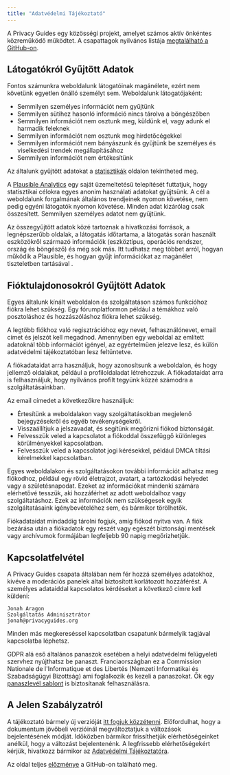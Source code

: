 ```yaml
---
title: "Adatvédelmi Tájékoztató"
---
```


A Privacy Guides egy közösségi projekt, amelyet számos aktív önkéntes közreműködő működtet. A csapattagok nyilvános listája [megtalálható a GitHub-on](https://github.com/orgs/privacyguides/people).

## Látogatókról Gyűjtött Adatok

Fontos számunkra weboldalunk látogatóinak magánélete, ezért nem követünk egyetlen önálló személyt sem. Weboldalunk látogatójaként:

- Semmilyen személyes információt nem gyűjtünk
- Semmilyen sütihez hasonló információ nincs tárolva a böngészőben
- Semmilyen információt nem osztunk meg, küldünk el, vagy adunk el harmadik feleknek
- Semmilyen információt nem osztunk meg hirdetőcégekkel
- Semmilyen információt nem bányászunk és gyűjtünk be személyes és viselkedési trendek megállapításához
- Semmilyen információt nem értékesítünk

Az általunk gyűjtött adatokat a [statisztikák](statistics.md) oldalon tekintheted meg.

A [Plausible Analytics](https://plausible.io) egy saját üzemeltetésű telepítését futtatjuk, hogy statisztikai célokra egyes anonim használati adatokat gyűjtsünk. A cél a weboldalunk forgalmának általános trendjeinek nyomon követése, nem pedig egyéni látogatók nyomon követése. Minden adat kizárólag csak összesített. Semmilyen személyes adatot nem gyűjtünk.

Az összegyűjtött adatok közé tartoznak a hivatkozási források, a legnépszerűbb oldalak, a látogatás időtartama, a látogatás során használt eszközökről származó információk (eszköztípus, operációs rendszer, ország és böngésző) és még sok más. Itt tudhatsz meg többet arról, hogyan működik a Plausible, és hogyan gyűjt információkat az magánélet tiszteletben tartásával [](https://plausible.io/data-policy).

## Fióktulajdonosokról Gyűjtött Adatok

Egyes általunk kínált weboldalon és szolgáltatáson számos funkcióhoz fiókra lehet szükség. Egy fórumplatformon például a témákhoz való posztoláshoz és hozzászóláshoz fiókra lehet szükség.

A legtöbb fiókhoz való regisztrációhoz egy nevet, felhasználónevet, email címet és jelszót kell megadnod. Amennyiben egy weboldal az említett adatoknál több információt igényel, az egyértelműen jelezve lesz, és külön adatvédelmi tájékoztatóban lesz feltüntetve.

A fiókadataidat arra használjuk, hogy azonosítsunk a weboldalon, és hogy jellemző oldalakat, például a profiloldaladat létrehozzuk. A fiókadataidat arra is felhasználjuk, hogy nyilvános profilt tegyünk közzé számodra a szolgáltatásainkban.

Az email címedet a következőkre használjuk:

- Értesítünk a weboldalakon vagy szolgáltatásokban megjelenő bejegyzésekről és egyéb tevékenységekről.
- Visszaállítjuk a jelszavadat, és segítünk megőrizni fiókod biztonságát.
- Felvesszük veled a kapcsolatot a fiókoddal összefüggő különleges körülményekkel kapcsolatban.
- Felvesszük veled a kapcsolatot jogi kérésekkel, például DMCA tiltási kérelmekkel kapcsolatban.

Egyes weboldalakon és szolgáltatásokon további információt adhatsz meg fiókodhoz, például egy rövid életrajzot, avatart, a tartózkodási helyedet vagy a születésnapodat. Ezeket az információkat mindenki számára elérhetővé tesszük, aki hozzáférhet az adott weboldalhoz vagy szolgáltatáshoz. Ezek az információk nem szükségesek egyik szolgáltatásaink igénybevételéhez sem, és bármikor törölhetők.

Fiókadataidat mindaddig tárolni fogjuk, amíg fiókod nyitva van. A fiók bezárása után a fiókadatok egy részét vagy egészét biztonsági mentések vagy archívumok formájában legfeljebb 90 napig megőrizhetjük.

## Kapcsolatfelvétel

A Privacy Guides csapata általában nem fér hozzá személyes adatokhoz, kivéve a moderációs panelek által biztosított korlátozott hozzáférést. A személyes adataiddal kapcsolatos kérdéseket a következő címre kell küldeni:

```text
Jonah Aragon
Szolgáltatás Adminisztrátor
jonah@privacyguides.org
```

Minden más megkereséssel kapcsolatban csapatunk bármelyik tagjával kapcsolatba léphetsz.

GDPR alá eső általános panaszok esetében a helyi adatvédelmi felügyeleti szervhez nyújthatsz be panaszt. Franciaországban ez a Commission Nationale de l'Informatique et des Libertés (Nemzeti Informatikai és Szabadságügyi Bizottság) ami foglalkozik és kezeli a panaszokat. Ők egy [panaszlevél sablont](https://www.cnil.fr/en/plaintes) is biztosítanak felhasználásra.

## A Jelen Szabályzatról

A tájékoztató bármely új verzióját [itt fogjuk közzétenni](privacy-policy.md). Előfordulhat, hogy a dokumentum jövőbeli verzióinál megváltoztatjuk a változások bejelentésének módját. Időközben bármikor frissíthetjük elérhetőségeinket anélkül, hogy a változást bejelentenénk. A legfrissebb elérhetőségekért kérjük, hivatkozz bármikor az [Adatvédelmi Tájékoztatóra](privacy-policy.md).

Az oldal teljes [előzménye](https://github.com/privacyguides/privacyguides.org/commits/main/docs/about/privacy-policy.md) a GitHub-on található meg.
